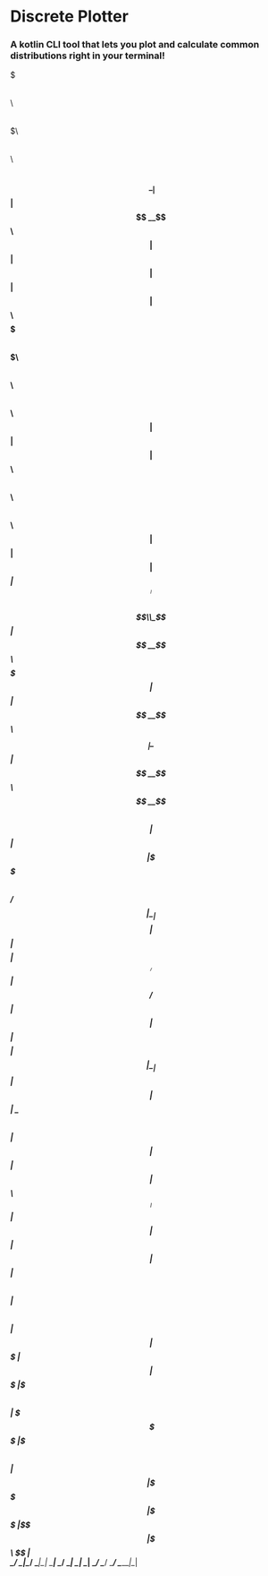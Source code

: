 # Discrete Plotter
### A kotlin CLI tool that lets you plot and calculate common distributions right in your terminal!




$$$$$$$\  $$\                                          $$\                     $$$$$$$\  $$\            $$\     $$\                         
$$  __$$\ \__|                                         $$ |                    $$  __$$\ $$ |           $$ |    $$ |                        
$$ |  $$ |$$\  $$$$$$$\  $$$$$$$\  $$$$$$\   $$$$$$\ $$$$$$\    $$$$$$\        $$ |  $$ |$$ | $$$$$$\ $$$$$$\ $$$$$$\    $$$$$$\   $$$$$$\  
$$ |  $$ |$$ |$$  _____|$$  _____|$$  __$$\ $$  __$$\\_$$  _|  $$  __$$\       $$$$$$$  |$$ |$$  __$$\\_$$  _|\_$$  _|  $$  __$$\ $$  __$$\
$$ |  $$ |$$ |\$$$$$$\  $$ /      $$ |  \__|$$$$$$$$ | $$ |    $$$$$$$$ |      $$  ____/ $$ |$$ /  $$ | $$ |    $$ |    $$$$$$$$ |$$ |  \__|
$$ |  $$ |$$ | \____$$\ $$ |      $$ |      $$   ____| $$ |$$\ $$   ____|      $$ |      $$ |$$ |  $$ | $$ |$$\ $$ |$$\ $$   ____|$$ |      
$$$$$$$  |$$ |$$$$$$$  |\$$$$$$$\ $$ |      \$$$$$$$\  \$$$$  |\$$$$$$$\       $$ |      $$ |\$$$$$$  | \$$$$  |\$$$$  |\$$$$$$$\ $$ |      
\_______/ \__|\_______/  \_______|\__|       \_______|  \____/  \_______|      \__|      \__| \______/   \____/  \____/  \_______|\__|      
                                                                                                                                            
                                                                                                                                            
                                                                                                                                            

